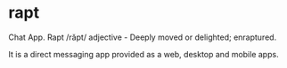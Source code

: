 # rapt
Chat App. Rapt /răpt/ adjective - Deeply moved or delighted; enraptured.

It is a direct messaging app provided as a web, desktop and mobile apps.